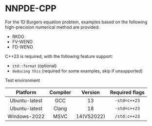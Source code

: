 # NNPDE-CPP

For the 1D Burgers equation problem, examples based on the following high-precision numerical method are provided:

- RKDG
- FV-WENO
- FD-WENO


C++23 is required, with the following feature support:

- `std::format` (optional)
- `deducing this` (required for some examples, skip if unsupported)


Test environment

|   Platform    | Compiler |  Version   | Required flags |
| :-----------: | :------: | :--------: | :------------: |
| Ubuntu-latest |   GCC    |     13     |  `-std=c++23`  |
| Ubuntu-latest |  Clang   |     18     |  `-std=c++23`  |
| Windows-2022  |   MSVC   | 14(VS2022) |  `/std:c++23`  |
